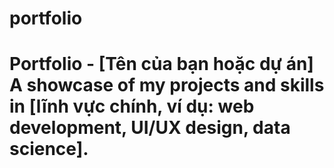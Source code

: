 # portfolio
# Portfolio - [Tên của bạn hoặc dự án]   A showcase of my projects and skills in [lĩnh vực chính, ví dụ: web development, UI/UX design, data science].  
